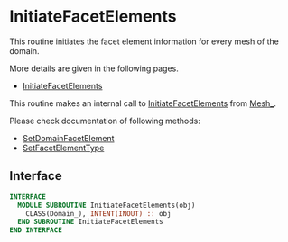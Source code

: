 # InitiateFacetElements

This routine initiates the facet element information for every mesh of the domain.

More details are given in the following pages.

- [InitiateFacetElements](../Mesh/InitiateFacetElements.md)

This routine makes an internal call to [InitiateFacetElements](../Mesh/InitiateFacetElements.md) from [Mesh_](../Mesh/Mesh_.md).

Please check documentation of following methods:

- [SetDomainFacetElement](./SetDomainFacetElement.md)
- [SetFacetElementType](./SetFacetElementType.md)

## Interface

```fortran
INTERFACE
  MODULE SUBROUTINE InitiateFacetElements(obj)
    CLASS(Domain_), INTENT(INOUT) :: obj
  END SUBROUTINE InitiateFacetElements
END INTERFACE
```
